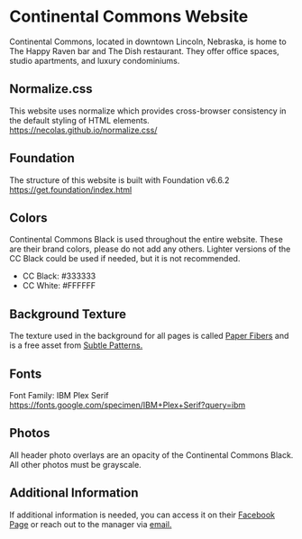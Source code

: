 # Continental Commons Website

Continental Commons, located in downtown Lincoln, Nebraska, is home to The Happy Raven bar and The Dish restaurant. They offer office spaces, studio apartments, and luxury condominiums.

## Normalize.css
This website uses normalize which provides cross-browser consistency in the default styling of HTML elements. <a href="https://necolas.github.io/normalize.css/" target="_blank">https://necolas.github.io/normalize.css/</a>

## Foundation
The structure of this website is built with Foundation v6.6.2 <br><a href="https://get.foundation/index.html" target="_blank">https://get.foundation/index.html</a>

## Colors
Continental Commons Black is used throughout the entire website. These are their brand colors, please do not add any others. Lighter versions of the CC Black could be used if needed, but it is not recommended.

* CC Black: #333333<br>
* CC White: #FFFFFF<br>

## Background Texture
The texture used in the background for all pages is called <a href="https://www.toptal.com/designers/subtlepatterns/paper-fibers/" target="_blank">Paper Fibers</a> and is a free asset from <a href="https://www.toptal.com/designers/subtlepatterns/" target="_blank">Subtle Patterns.</a>

## Fonts
Font Family: IBM Plex Serif <br><a href="https://fonts.google.com/specimen/IBM+Plex+Serif?query=ibm" target="_blank">https://fonts.google.com/specimen/IBM+Plex+Serif?query=ibm</a>

## Photos
All header photo overlays are an opacity of the Continental Commons Black. All other photos must be grayscale.

## Additional Information
If additional information is needed, you can access it on their <a href="https://www.facebook.com/continentalcommonsbuilding/" target="_blank">Facebook Page</a> or reach out to the manager via <a href="mailto:continentalcommonsbuilding@gmail.com" target="_blank">email.</a>

